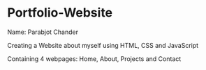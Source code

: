 # Portfolio-Website

Name: Parabjot Chander 

Creating a Website about myself using HTML, CSS and JavaScript

Containing 4 webpages: Home, About, Projects and Contact 